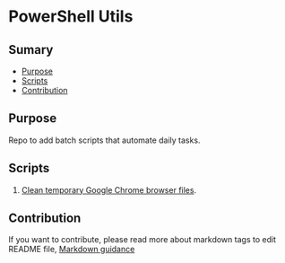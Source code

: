 # PowerShell Utils

## Sumary
* [Purpose](#purpose)
* [Scripts](#scripts)
* [Contribution](#Contribution)

## Purpose
Repo to add batch scripts that automate daily tasks.

## Scripts
1. [Clean temporary Google Chrome browser files](https://github.com/renanlq/batch-utils/blob/master/chrome/tempfilescleaner.bat).

## Contribution
If you want to contribute, please read more about markdown tags to edit README file, [Markdown guidance](https://docs.microsoft.com/en-us/vsts/project/wiki/markdown-guidance?view=vsts)
